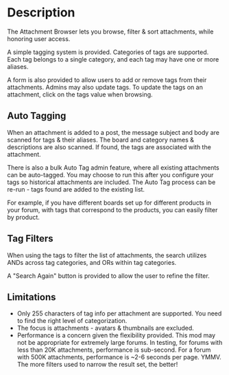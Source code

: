 # Description
The Attachment Browser lets you browse, filter & sort attachments, while honoring user access.

A simple tagging system is provided.  Categories of tags are supported.  Each tag belongs to a single category, and each tag may have one or more aliases.  

A form is also provided to allow users to add or remove tags from their attachments.  Admins may also update tags.  To update the tags on an attachment, click on the tags value when browsing.

## Auto Tagging
When an attachment is added to a post, the message subject and body are scanned for tags & their aliases.  The board and category names & descriptions are also scanned.  If found, the tags are associated with the attachment.

There is also a bulk Auto Tag admin feature, where all existing attachments can be auto-tagged.  You may choose to run this after you configure your tags so historical attachments are included.  The Auto Tag process can be re-run - tags found are added to the existing list.

For example, if you have different boards set up for different products in your forum, with tags that correspond to the products, you can easily filter by product.

## Tag Filters
When using the tags to filter the list of attachments, the search utilizes ANDs across tag categories, and ORs within tag categories.

A "Search Again" button is provided to allow the user to refine the filter.

## Limitations
* Only 255 characters of tag info per attachment are supported.  You need to find the right level of categorization.
* The focus is attachments - avatars & thumbnails are excluded.
* Performance is a concern given the flexibility provided.  This mod may not be appropriate for extremely large forums.  In testing, for forums with less than 20K attachments, performance is sub-second.  For a forum with 500K attachments, performance is ~2-6 seconds per page. YMMV. The more filters used to narrow the result set, the better!